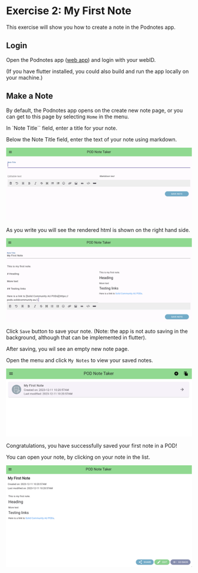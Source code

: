# Exercise 2: My First Note

This exercise will show you how to create a note in the Podnotes app.

## Login

Open the Podnotes app ([web app](https://Podnotes.solidcommunity.au/)) and login with your webID.

(If you have flutter installed, you could also build and run the app locally on your machine.)



## Make a Note

By default, the Podnotes app opens on the create new note page, or you can get to this page by selecting `Home` in the menu.

In `Note Title`` field, enter a title for your note.

Below the Note Title field, enter the text of your note using markdown.

![New Note](../assets/images/new_note_empty.png)


As you write you will see the rendered html is shown on the right hand side.


![Note in Progress](../assets/images/new_note_draft.png)

Click `Save` button to save your note. (Note: the app is not auto saving in the background, although that can be implemented in flutter).

After saving, you wil see an empty new note page.

Open the menu and click `My Notes` to view your saved notes.

![Note in Progress](../assets/images/my_notes_list.png)

Congratulations, you have successfully saved your first note in a POD!

You can open your note, by clicking on your note in the list.

![Opened saved note](../assets/images/opening_saved_note.png)
